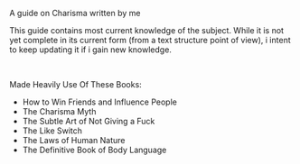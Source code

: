 A guide on Charisma written by me

This guide contains most current knowledge of the subject. 
While it is not yet complete in its current form (from a text structure point of view),
i intent to keep updating it if i gain new knowledge.

&nbsp;

Made Heavily Use Of These Books:
- How to Win Friends and Influence People
- The Charisma Myth
- The Subtle Art of Not Giving a Fuck
- The Like Switch
- The Laws of Human Nature
- The Definitive Book of Body Language

